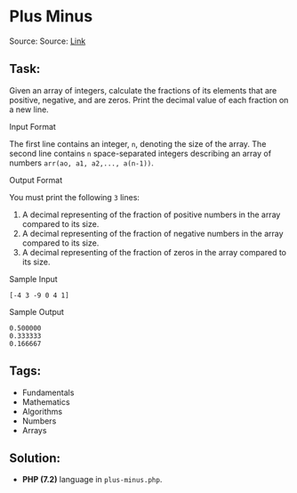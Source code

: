 # Plus Minus

Source: Source: [Link](https://www.hackerrank.com/challenges/plus-minus/problem)

## Task:

Given an array of integers, calculate the fractions of its elements that are positive, negative, and are zeros.
Print the decimal value of each fraction on a new line.

Input Format

The first line contains an integer, `n`, denoting the size of the array.
The second line contains `n` space-separated integers describing an array of numbers `arr(ao, a1, a2,..., a(n-1))`.

Output Format

You must print the following `3` lines:

1. A decimal representing of the fraction of positive numbers in the array compared to its size.
2. A decimal representing of the fraction of negative numbers in the array compared to its size.
3. A decimal representing of the fraction of zeros in the array compared to its size.

Sample Input

```
[-4 3 -9 0 4 1]
```
       
Sample Output

```
0.500000
0.333333
0.166667
```

## Tags:

* Fundamentals
* Mathematics
* Algorithms
* Numbers
* Arrays

## Solution:

* **PHP (7.2)** language in `plus-minus.php`.